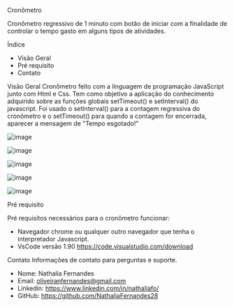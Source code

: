 Cronômetro

Cronômetro regressivo de 1 minuto com botão de iniciar com a finalidade de controlar o tempo gasto em alguns tipos de atividades. 

Índice 
* Visão Geral
* Pré requisito
* Contato

  

Visão Geral 
Cronômetro feito com a linguagem de programação JavaScript junto com Html e Css. Tem como objetivo a aplicação do conhecimento adquirido 
sobre as funções globais setTimeout() e setInterval() do javascript. Foi usado o setInterval() para a contagem regressiva do cronômetro e o setTimeout()
para quando a contagem for encerrada, aparecer a mensagem de "Tempo esgotado!"

![image](https://github.com/NathaliaFernandes28/Stopwatch/assets/88513545/9bc531fa-bc2b-4ac3-a1c6-1a26db5eda07)

![image](https://github.com/NathaliaFernandes28/Stopwatch/assets/88513545/75082fbb-1844-471d-a915-9b16131ada8d)

![image](https://github.com/NathaliaFernandes28/Stopwatch/assets/88513545/fc77fbfc-26c3-4592-961c-00428da40e38)

![image](https://github.com/NathaliaFernandes28/Stopwatch/assets/88513545/e4d19d9b-c0c0-49e5-9002-0c27871d1052)

![image](https://github.com/NathaliaFernandes28/Stopwatch/assets/88513545/05e5bba9-e66d-494b-a618-80e47c8abae7)





Pré requisito 

Pré requisitos necessários para o cronômetro funcionar:
* Navegador chrome ou qualquer outro navegador que tenha o interpretador Javascript.
* VsCode versão 1.90 <link>https://code.visualstudio.com/download</link>

Contato 
Informações de contato para perguntas e suporte.
* Nome: Nathalia Fernandes
* Email: oliveiranfernandes@gmail.com
* Linkedin: <link>https://www.linkedin.com/in/nathaliafo/</link>
* GitHub: <link>https://github.com/NathaliaFernandes28</link>
